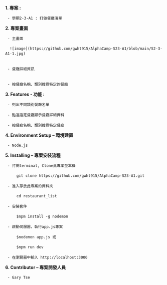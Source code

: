 **1.	專案 :**

     - 學期2-3-A1 : 打做餐廳清單

**2.	專案畫面**

     - 主畫面
      
      ![image](https://github.com/gwht915/AlphaCamp-S23-A1/blob/main/S2-3-A1-1.jpg)
 

     - 餐廰詳細資訊
 

     - 按餐廰名稱、類別搜尋特定的餐廰
 

**3.	Features - 功能 :** 

     - 列出不同類別餐廰名單
   
     - 點選指定餐廳顯示餐廳詳細資料
   
     - 按餐廳名稱、類別搜尋特定餐廳

**4.	Environment Setup – 環境建置**

     - Node.js

**5.	Installing – 專案安裝流程**

     - 打開terminal, Clone此專案至本機
   
         git clone https://github.com/gwht915/AlphaCamp-S23-A1.git
   
     - 進入存放此專案的資料夾
   
         cd restaurant_list
   
     - 安裝套件
   
         $npm install -g nodemon
   
     - 啟動伺服器，執行app.js專案
   
         $nodemon app.js 或
   
         $npm run dev
   
     - 在瀏覽器中輸入 http://localhost:3000

**6.	Contributor – 專案開發人員**

     - Gary Tse

